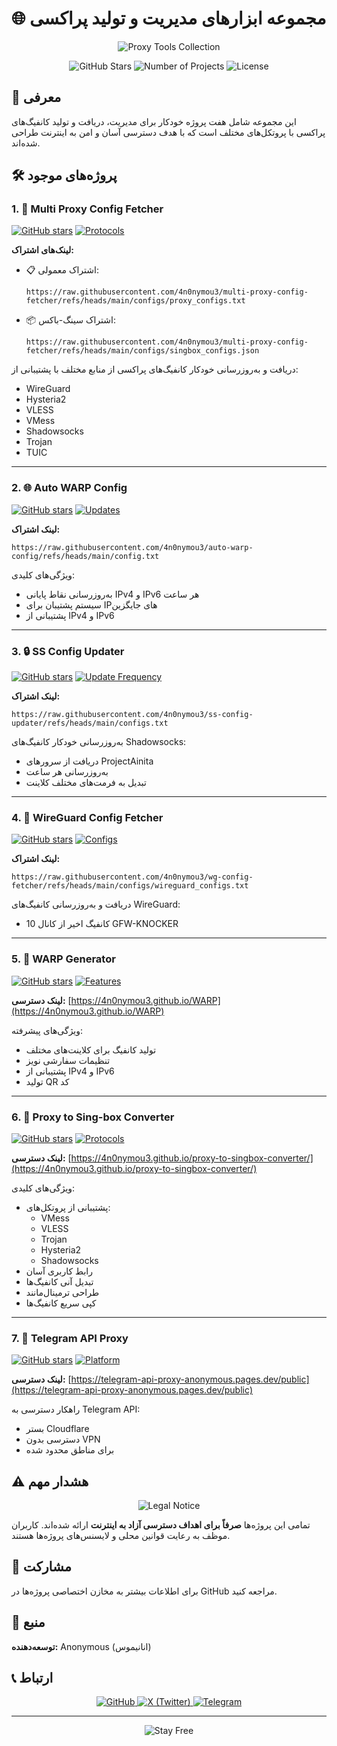# 🌐 مجموعه ابزارهای مدیریت و تولید پراکسی

<p align="center">
  <img src="https://img.shields.io/badge/Proxy%20Tools-Collection-blue?style=for-the-badge&logo=vpn" alt="Proxy Tools Collection">
</p>

<p align="center">
  <img src="https://img.shields.io/github/stars/4n0nymou3?style=social" alt="GitHub Stars">
  <img src="https://img.shields.io/badge/Projects-7-brightgreen" alt="Number of Projects">
  <img src="https://img.shields.io/badge/License-Open%20Source-green" alt="License">
</p>

## 🚀 معرفی
این مجموعه شامل هفت پروژه خودکار برای مدیریت، دریافت و تولید کانفیگ‌های پراکسی با پروتکل‌های مختلف است که با هدف دسترسی آسان و امن به اینترنت طراحی شده‌اند.

## 🛠 پروژه‌های موجود

### 1. 🔗 Multi Proxy Config Fetcher
[![GitHub stars](https://img.shields.io/github/stars/4n0nymou3/multi-proxy-config-fetcher?style=social)](https://github.com/4n0nymou3/multi-proxy-config-fetcher)
[![Protocols](https://img.shields.io/badge/Protocols-7-orange)](https://github.com/4n0nymou3/multi-proxy-config-fetcher)

**لینک‌های اشتراک:**
- 📋 اشتراک معمولی: 
  ```
  https://raw.githubusercontent.com/4n0nymou3/multi-proxy-config-fetcher/refs/heads/main/configs/proxy_configs.txt
  ```
- 📦 اشتراک سینگ‌-باکس: 
  ```
  https://raw.githubusercontent.com/4n0nymou3/multi-proxy-config-fetcher/refs/heads/main/configs/singbox_configs.json
  ```

دریافت و به‌روزرسانی خودکار کانفیگ‌های پراکسی از منابع مختلف با پشتیبانی از:
- WireGuard
- Hysteria2
- VLESS
- VMess
- Shadowsocks
- Trojan
- TUIC

---

### 2. 🌐 Auto WARP Config
[![GitHub stars](https://img.shields.io/github/stars/4n0nymou3/auto-warp-config?style=social)](https://github.com/4n0nymou3/auto-warp-config)
[![Updates](https://img.shields.io/badge/Updates-Hourly-brightgreen)](https://github.com/4n0nymou3/auto-warp-config)

**لینک اشتراک:**
```
https://raw.githubusercontent.com/4n0nymou3/auto-warp-config/refs/heads/main/config.txt
```

ویژگی‌های کلیدی:
- به‌روزرسانی نقاط پایانی IPv4 و IPv6 هر ساعت
- سیستم پشتیبان برای IP‌های جایگزین
- پشتیبانی از IPv4 و IPv6

---

### 3. 🔒 SS Config Updater
[![GitHub stars](https://img.shields.io/github/stars/4n0nymou3/ss-config-updater?style=social)](https://github.com/4n0nymou3/ss-config-updater)
[![Update Frequency](https://img.shields.io/badge/Updates-Hourly-blue)](https://github.com/4n0nymou3/ss-config-updater)

**لینک اشتراک:**
```
https://raw.githubusercontent.com/4n0nymou3/ss-config-updater/refs/heads/main/configs.txt
```

به‌روزرسانی خودکار کانفیگ‌های Shadowsocks:
- دریافت از سرورهای ProjectAinita
- به‌روزرسانی هر ساعت
- تبدیل به فرمت‌های مختلف کلاینت

---

### 4. 🔌 WireGuard Config Fetcher
[![GitHub stars](https://img.shields.io/github/stars/4n0nymou3/wg-config-fetcher?style=social)](https://github.com/4n0nymou3/wg-config-fetcher)
[![Configs](https://img.shields.io/badge/Configs-10-yellowgreen)](https://github.com/4n0nymou3/wg-config-fetcher)

**لینک اشتراک:**
```
https://raw.githubusercontent.com/4n0nymou3/wg-config-fetcher/refs/heads/main/configs/wireguard_configs.txt
```

دریافت و به‌روزرسانی کانفیگ‌های WireGuard:
- 10 کانفیگ اخیر از کانال GFW-KNOCKER

---

### 5. 🚀 WARP Generator
[![GitHub stars](https://img.shields.io/github/stars/4n0nymou3/WARP?style=social)](https://github.com/4n0nymou3/WARP)
[![Features](https://img.shields.io/badge/Features-Advanced-blueviolet)](https://4n0nymou3.github.io/WARP/Generator)

**لینک دسترسی:**
[https://4n0nymou3.github.io/WARP](https://4n0nymou3.github.io/WARP)

ویژگی‌های پیشرفته:
- تولید کانفیگ برای کلاینت‌های مختلف
- تنظیمات سفارشی نویز
- پشتیبانی از IPv4 و IPv6
- تولید QR کد

---

### 6. 🔄 Proxy to Sing-box Converter
[![GitHub stars](https://img.shields.io/github/stars/4n0nymou3/proxy-to-singbox-converter?style=social)](https://github.com/4n0nymou3/proxy-to-singbox-converter)
[![Protocols](https://img.shields.io/badge/Protocols-5-red)](https://4n0nymou3.github.io/proxy-to-singbox-converter/)

**لینک دسترسی:**
[https://4n0nymou3.github.io/proxy-to-singbox-converter/](https://4n0nymou3.github.io/proxy-to-singbox-converter/)

ویژگی‌های کلیدی:
- پشتیبانی از پروتکل‌های:
  - VMess
  - VLESS
  - Trojan
  - Hysteria2
  - Shadowsocks
- رابط کاربری آسان
- تبدیل آنی کانفیگ‌ها
- طراحی ترمینال‌مانند
- کپی سریع کانفیگ‌ها

---

### 7. 📡 Telegram API Proxy
[![GitHub stars](https://img.shields.io/github/stars/4n0nymou3/Telegram-API-Proxy?style=social)](https://github.com/4n0nymou3/Telegram-API-Proxy)
[![Platform](https://img.shields.io/badge/Platform-Cloudflare-informational)](https://telegram-api-proxy-anonymous.pages.dev/public)

**لینک دسترسی:**
[https://telegram-api-proxy-anonymous.pages.dev/public](https://telegram-api-proxy-anonymous.pages.dev/public)

راهکار دسترسی به Telegram API:
- بستر Cloudflare
- دسترسی بدون VPN
- برای مناطق محدود شده

## ⚠️ هشدار مهم
<p align="center">
  <img src="https://img.shields.io/badge/Legal%20Notice-Read%20Carefully-red?style=for-the-badge" alt="Legal Notice">
</p>

تمامی این پروژه‌ها **صرفاً برای اهداف دسترسی آزاد به اینترنت** ارائه شده‌اند. کاربران موظف به رعایت قوانین محلی و لایسنس‌های پروژه‌ها هستند.

## 🤝 مشارکت
برای اطلاعات بیشتر به مخازن اختصاصی پروژه‌ها در GitHub مراجعه کنید.

## 👤 منبع
**توسعه‌دهنده:** Anonymous (انانیموس)

## 📞 ارتباط

<p align="center">
  <a href="https://github.com/4n0nymou3">
    <img src="https://img.shields.io/badge/GitHub-4n0nymou3-black?style=for-the-badge&logo=github" alt="GitHub">
  </a>
  <a href="https://x.com/4n0nymou3">
    <img src="https://img.shields.io/badge/X-4n0nymou3-blue?style=for-the-badge&logo=x" alt="X (Twitter)">
  </a>
  <a href="https://t.me/BXAMbot">
    <img src="https://img.shields.io/badge/Telegram-BXAMbot-blue?style=for-the-badge&logo=telegram" alt="Telegram">
  </a>
</p>

---

<p align="center">
  <img src="https://img.shields.io/badge/Stay%20Free-Stay%20Connected-success?style=for-the-badge" alt="Stay Free">
</p>
